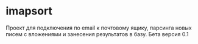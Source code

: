 # imapsort
Проект для подключения по email к почтовому ящику, парсинга новых писем с вложениями и занесения результатов в базу. Бета версия 0.1
